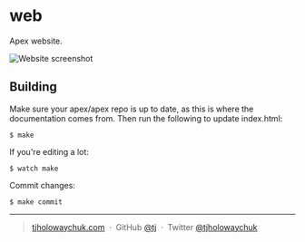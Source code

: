 
# web

Apex website.

![Website screenshot](assets/screen.png)

## Building

Make sure your apex/apex repo is up to date, as this is where the documentation comes from. Then run the following to update index.html:

```
$ make
```

If you're editing a lot:

```
$ watch make
```

Commit changes:

```
$ make commit
```

---

> [tjholowaychuk.com](http://tjholowaychuk.com) &nbsp;&middot;&nbsp;
> GitHub [@tj](https://github.com/tj) &nbsp;&middot;&nbsp;
> Twitter [@tjholowaychuk](https://twitter.com/tjholowaychuk)
